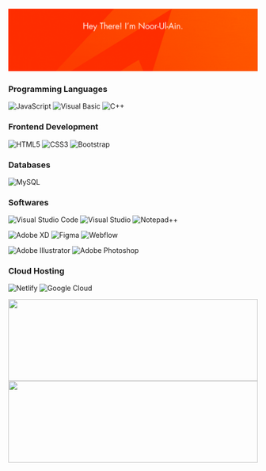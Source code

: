 [![](readme.gif)](readme.gif)

### Programming Languages

![JavaScript](https://img.shields.io/badge/-JavaScript-E34F26?style=flat-square&logo=JavaScript&logoColor=white)
![Visual Basic](https://img.shields.io/badge/-Visual%20Basic-E34F26?style=flat-square&logo=VisualBasic&logoColor=white)
![C++](https://img.shields.io/badge/-C++-E34F26?style=flat-square&logo=c%2b%2b&logoColor=white)

### Frontend Development

![HTML5](https://img.shields.io/badge/-HTML%205-E34F26?style=flat-square&logo=html5&logoColor=white)
![CSS3](https://img.shields.io/badge/-CSS%203-E34F26?style=flat-square&logo=css3)
![Bootstrap](https://img.shields.io/badge/-Bootstrap-E34F26?style=flat-square&logo=bootstrap&logoColor=white)

### Databases

![MySQL](https://img.shields.io/badge/-My%20SQL-E34F26?style=flat-square&logo=mysql&logoColor=white)

### Softwares

![Visual Studio Code](https://img.shields.io/badge/-Visual%20Studio%20Code-E34F26?style=flat-square&logo=visualstudiocode&logoColor=white)
![Visual Studio](https://img.shields.io/badge/-Visual%20Studio-E34F26?style=flat-square&logo=visualstudio&logoColor=white)
![Notepad++](https://img.shields.io/badge/-Notepad+-E34F26?style=flat-square&logo=notepadplusplus&logoColor=white)

![Adobe XD](https://img.shields.io/badge/-Adobe%20XD-E34F26?style=flat-square&logo=adobexd&logoColor=white)
![Figma](https://img.shields.io/badge/-Figma-E34F26?style=flat-square&logo=figma&logoColor=white)
![Webflow](https://img.shields.io/badge/-Webflow-E34F26?style=flat-square&logo=webflow&logoColor=white)

![Adobe Illustrator](https://img.shields.io/badge/-Adobe%20Illustrator-E34F26?style=flat-square&logo=adobeillustrator&logoColor=white)
![Adobe Photoshop](https://img.shields.io/badge/-Adobe%20Photoshop-E34F26?style=flat-square&logo=adobephotoshop&logoColor=white)

### Cloud Hosting

![Netlify](https://img.shields.io/badge/Netlify-E34F26?style=flat-square&logo=netlify&logoColor=white)
![Google Cloud](https://img.shields.io/badge/Google_Cloud-E34F26?style=flat-square&logo=google-cloud&logoColor=white)

<img
  align="left"
  height="165"
  width="100%"
  src="https://github-readme-stats.vercel.app/api?username=noorulaiin&count_private=true&show_icons=true&custom_title=Noor's%20GitHub%20Stats&hide=issues&title_color=E34F26&icon_color=FFFFFF&bg_color=ffffff00&text_color=E34F26&hide_border=true"
/>
<img
  align="left"
  height="165"
  width="100%"
  src="https://github-readme-stats.vercel.app/api/top-langs/?username=noorulaiin&layout=compact&bg_color=ffffff00&title_color=E34F26&text_color=FFFFFF&theme=swift&border_color=00000000&exclude_repo=kernel_xiaomi_odin,subconverter-meta"
  />
